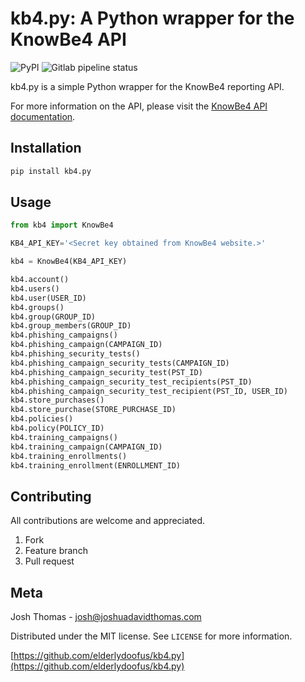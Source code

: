 # kb4.py: A Python wrapper for the KnowBe4 API

![PyPI](https://img.shields.io/pypi/v/kb4.py.svg?style=flat-square) ![Gitlab pipeline status](https://img.shields.io/gitlab/pipeline/elderlydoofus/kb4.py.svg?style=flat-square)

kb4.py is a simple Python wrapper for the KnowBe4 reporting API.

For more information on the API, please visit the [KnowBe4 API documentation](https://developer.knowbe4.com/).

## Installation

```bash
pip install kb4.py
```

## Usage

```python
from kb4 import KnowBe4

KB4_API_KEY='<Secret key obtained from KnowBe4 website.>'

kb4 = KnowBe4(KB4_API_KEY)

kb4.account()
kb4.users()
kb4.user(USER_ID)
kb4.groups()
kb4.group(GROUP_ID)
kb4.group_members(GROUP_ID)
kb4.phishing_campaigns()
kb4.phishing_campaign(CAMPAIGN_ID)
kb4.phishing_security_tests()
kb4.phishing_campaign_security_tests(CAMPAIGN_ID)
kb4.phishing_campaign_security_test(PST_ID)
kb4.phishing_campaign_security_test_recipients(PST_ID)
kb4.phishing_campaign_security_test_recipient(PST_ID, USER_ID)
kb4.store_purchases()
kb4.store_purchase(STORE_PURCHASE_ID)
kb4.policies()
kb4.policy(POLICY_ID)
kb4.training_campaigns()
kb4.training_campaign(CAMPAIGN_ID)
kb4.training_enrollments()
kb4.training_enrollment(ENROLLMENT_ID)
```

## Contributing

All contributions are welcome and appreciated.

1. Fork
2. Feature branch
3. Pull request

## Meta

Josh Thomas - josh@joshuadavidthomas.com

Distributed under the MIT license. See `LICENSE` for more information.

[https://github.com/elderlydoofus/kb4.py](https://github.com/elderlydoofus/kb4.py)
